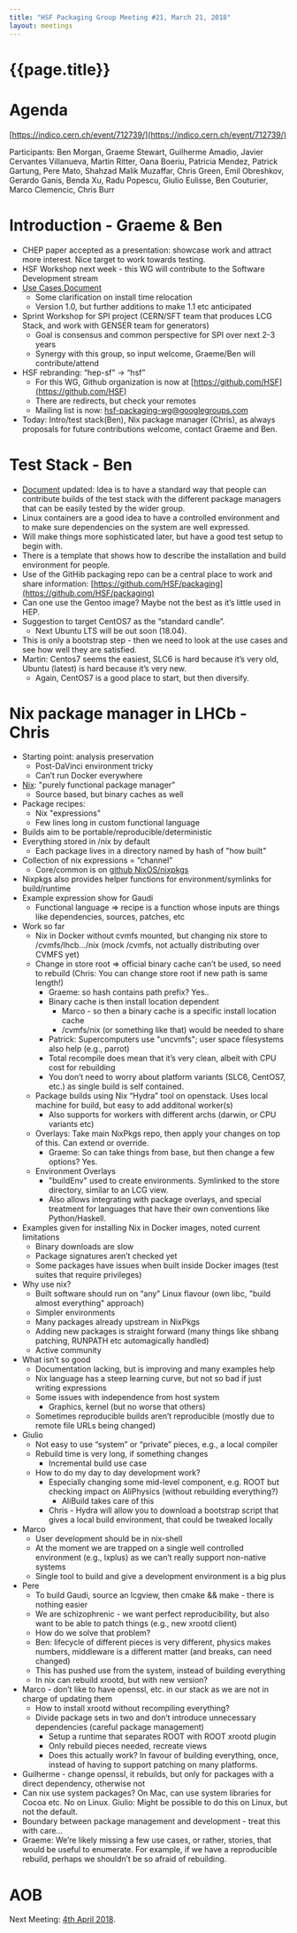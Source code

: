 ```yaml
---
title: "HSF Packaging Group Meeting #21, March 21, 2018"
layout: meetings
---
```


# {{page.title}}

Agenda
======
[https://indico.cern.ch/event/712739/](https://indico.cern.ch/event/712739/)

Participants: Ben Morgan, Graeme Stewart, Guilherme Amadio, Javier Cervantes Villanueva, Martin Ritter, Oana Boeriu, Patricia Mendez, Patrick Gartung, Pere Mato, Shahzad Malik Muzaffar, Chris Green, Emil Obreshkov, Gerardo Ganis, Benda Xu, Radu Popescu, Giulio Eulisse, Ben Couturier, Marco Clemencic, Chris Burr

Introduction - Graeme & Ben
===========================
- CHEP paper accepted as a presentation: showcase work and attract more interest. Nice target to work towards testing.
- HSF Workshop next week - this WG will contribute to the Software Development stream
- [Use Cases Document](https://docs.google.com/document/d/1h-r3XPIXXxmr5tThIh6gu6VcXXRhBXtUuOv14ju3oTI/)
  - Some clarification on install time relocation
  - Version 1.0, but further additions to make 1.1 etc anticipated
- Sprint Workshop for SPI project (CERN/SFT team that produces LCG Stack, and work with GENSER team for generators)
  - Goal is consensus and common perspective for SPI over next 2-3 years
  - Synergy with this group, so input welcome, Graeme/Ben will contribute/attend
- HSF rebranding: “hep-sf” -> “hsf”
  - For this WG, Github organization is now at [https://github.com/HSF](https://github.com/HSF)
  - There are redirects, but check your remotes
  - Mailing list is now: hsf-packaging-wg@googlegroups.com
- Today: Intro/test stack(Ben), Nix package manager (Chris), as always proposals for future contributions welcome, contact Graeme and Ben.


Test Stack - Ben
================
- [Document](https://docs.google.com/document/d/1LW8OsTFFA9QwsJ9fASkRoJ2E6Gk3UGnOQIcElCL8UCM/edit) updated: Idea is to have a standard way that people can contribute builds of the test stack with the different package managers that can be easily tested by the wider group.
- Linux containers are a good idea to have a controlled environment and to make sure dependencies on the system are well expressed.
- Will make things more sophisticated later, but have a good test setup to begin with.
- There is a template that shows how to describe the installation and build environment for people.
- Use of the GitHib packaging repo can be a central place to work and share information:
  [https://github.com/HSF/packaging](https://github.com/HSF/packaging)
- Can one use the Gentoo image? Maybe not the best as it’s little used in HEP.
- Suggestion to target CentOS7 as the “standard candle”.
  - Next Ubuntu LTS will be out soon (18.04).
- This is only a bootstrap step - then we need to look at the use cases and see how well they are satisfied.
- Martin: Centos7 seems the easiest, SLC6 is hard because it’s very old, Ubuntu (latest) is hard because it’s very new.
  - Again, CentOS7 is a good place to start, but then diversify.


Nix package manager in LHCb - Chris
===================================
- Starting point: analysis preservation
  - Post-DaVinci environment tricky
  - Can’t run Docker everywhere
- [Nix](https://nixos.org/nix/manual/): "purely functional package manager"
  - Source based, but binary caches as well
- Package recipes:
  - Nix "expressions"
  - Few lines long in custom functional language
- Builds aim to be portable/reproducible/deterministic
- Everything stored in /nix by default
  - Each package lives in a directory named by hash of "how built"
- Collection of nix expressions = “channel”
  - Core/common is on [github NixOS/nixpkgs](https://github.com/NixOS/nixpkgs)
- Nixpkgs also provides helper functions for environment/symlinks for build/runtime
- Example expression show for Gaudi
  - Functional language => recipe is a function whose inputs are things like dependencies, sources, patches, etc
- Work so far
  - Nix in Docker without cvmfs mounted, but changing nix store to /cvmfs/lhcb.../nix (mock /cvmfs, not actually distributing over CVMFS yet)
  - Change in store root => official binary cache can’t be used, so need to rebuild (Chris: You can change store root if new path is same length!)
    - Graeme: so hash contains path prefix? Yes..
    - Binary cache is then install location dependent
      - Marco - so then a binary cache is a specific install location cache
      - /cvmfs/nix (or something like that) would be needed to share
    - Patrick: Supercomputers use "uncvmfs"; user space filesystems also help (e.g., parrot)
    - Total recompile does mean that it’s very clean, albeit with CPU cost for rebuilding
    - You don’t need to worry about platform variants (SLC6, CentOS7, etc.) as single build is self contained.
  - Package builds using Nix “Hydra” tool on openstack. Uses local machine for build, but easy to add additonal worker(s)
    - Also supports for workers with different archs (darwin, or CPU variants etc)
  - Overlays: Take main NixPkgs repo, then apply your changes on top of this. Can extend or override.
    - Graeme: So can take things from base, but then change a few options? Yes.
  - Environment Overlays
    - "buildEnv" used to create environments. Symlinked to the store directory, similar to an LCG view.
    - Also allows integrating with package overlays, and special treatment for languages that have their own conventions like Python/Haskell.
- Examples given for installing Nix in Docker images, noted current limitations
  - Binary downloads are slow
  - Package signatures aren’t checked yet
  - Some packages have issues when built inside Docker images (test suites that require privileges)
- Why use nix?
  - Built software should run on “any” Linux flavour (own libc, "build almost everything" approach)
  - Simpler environments
  - Many packages already upstream in NixPkgs
  - Adding new packages is straight forward (many things like shbang patching, RUNPATH etc automagically handled)
  - Active community
- What isn’t so good
  - Documentation lacking, but is improving and many examples help
  - Nix language has a steep learning curve, but not so bad if just writing expressions
  - Some issues with independence from host system
    - Graphics, kernel (but no worse that others)
  - Sometimes reproducible builds aren’t reproducible (mostly due to remote file URLs being changed)
- Giulio
  - Not easy to use “system” or “private” pieces, e.g., a local compiler
  - Rebuild time is very long, if something changes
    - Incremental build use case
  - How to do my day to day development work?
    - Especially changing some mid-level component, e.g. ROOT but checking impact on AliPhysics (without rebuilding everything?)
      - AliBuild takes care of this
    - Chris - Hydra will allow you to download a bootstrap script that gives a local build environment, that could be tweaked locally
- Marco
  - User development should be in nix-shell
  - At the moment we are trapped on a single well controlled environment (e.g., lxplus) as we can’t really support non-native systems
  - Single tool to build and give a development environment is a big plus
- Pere
  - To build Gaudi, source an lcgview, then cmake && make - there is nothing easier
  - We are schizophrenic - we want perfect reproducibility, but also want to be able to patch things (e.g., new xrootd client)
  - How do we solve that problem?
  - Ben: lifecycle of different pieces is very different, physics makes numbers, middleware is a different matter (and breaks, can need changed)
  - This has pushed use from the system, instead of building everything
  - In nix can rebuild xrootd, but with new version?
- Marco - don’t like to have openssl, etc. in our stack as we are not in charge of updating them
  - How to install xrootd without recompiling everything?
  - Divide package sets in two and don’t introduce unnecessary dependencies (careful package management)
    - Setup a runtime that separates ROOT with ROOT xrootd plugin
    - Only rebuild pieces needed, recreate views
    - Does this actually work?
In favour of building everything, once, instead of having to support patching on many platforms.
- Guilherme - change openssl, it rebuilds, but only for packages with a direct dependency, otherwise not
- Can nix use system packages? On Mac, can use system libraries for Cocoa etc. No on Linux. Giulio: Might be possible to do this on Linux, but not the default.
- Boundary between package management and development - treat this with care…
- Graeme: We’re likely missing a few use cases, or rather, stories, that would be useful to enumerate. For example, if we have a reproducible rebuild, perhaps we shouldn’t be so afraid of rebuilding.


AOB
===
Next Meeting: [4th April 2018](https://indico.cern.ch/event/716297/).
